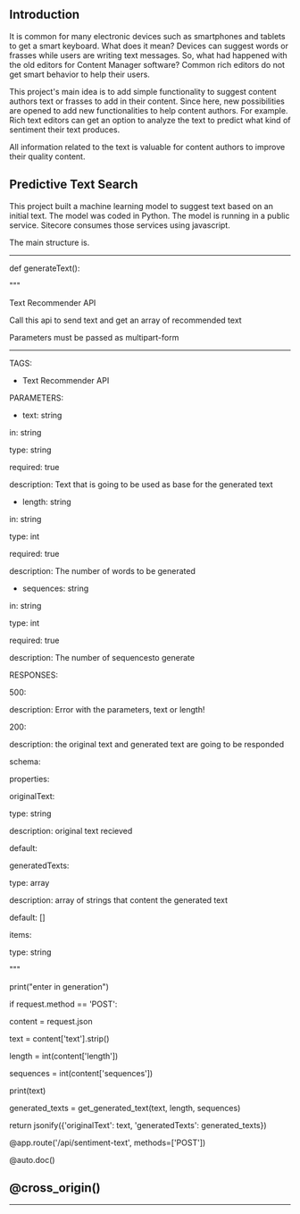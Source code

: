 Introduction
------------
It is common for many electronic devices such as smartphones and tablets to get a smart keyboard. What does it mean? Devices can suggest words or frasses while users are writing text messages. So, what had happened with the old editors for Content Manager software? Common rich editors do not get smart behavior to help their users.

This project's main idea is to add simple functionality to suggest content authors text or frasses to add in their content. Since here, new possibilities are opened to add new functionalities to help content authors. For example. Rich text editors can get an option to analyze the text to predict what kind of sentiment their text produces.


All information related to the text is valuable for content authors to improve their quality content.


Predictive Text Search
----------------------

This project built a machine learning model to suggest text based on an
initial text. The model was coded in Python. The model is running in a
public service. Sitecore consumes those services using javascript.

The main structure is.

  -----------------------------------------------------------------------------
  def generateText():

  """

  Text Recommender API

  Call this api to send text and get an array of recommended text

  Parameters must be passed as multipart-form

  ---

  TAGS:

  - Text Recommender API

  PARAMETERS:

  - text: string

  in: string

  type: string

  required: true

  description: Text that is going to be used as base for the generated text

  - length: string

  in: string

  type: int

  required: true

  description: The number of words to be generated

  - sequences: string

  in: string

  type: int

  required: true

  description: The number of sequencesto generate

  RESPONSES:

  500:

  description: Error with the parameters, text or length!

  200:

  description: the original text and generated text are going to be responded

  schema:

  properties:

  originalText:

  type: string

  description: original text recieved

  default:

  generatedTexts:

  type: array

  description: array of strings that content the generated text

  default: \[\]

  items:

  type: string

  """

  print("enter in generation")

  if request.method == 'POST':

  content = request.json

  text = content\['text'\].strip()

  length = int(content\['length'\])

  sequences = int(content\['sequences'\])

  print(text)

  generated\_texts = get\_generated\_text(text, length, sequences)

  return jsonify({'originalText': text, 'generatedTexts': generated\_texts})

  @app.route('/api/sentiment-text', methods=\['POST'\])

  @auto.doc()

  @cross\_origin()
  -----------------------------------------------------------------------------
  -----------------------------------------------------------------------------
